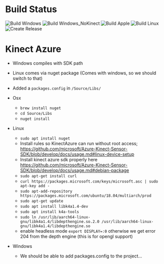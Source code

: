 Build Status
==========================
![Build Windows](https://github.com/NewChromantics/PopCameraDevice/workflows/Build%20Windows/badge.svg)
![Build Windows_NoKinect](https://github.com/NewChromantics/PopCameraDevice/workflows/Build%20Windows%20NoKinect/badge.svg)
![Build Apple](https://github.com/NewChromantics/PopCameraDevice/workflows/Build%20Apple/badge.svg)
![Build Linux](https://github.com/NewChromantics/PopH264/workflows/Build%20Linux/badge.svg)
![Create Release](https://github.com/NewChromantics/PopCameraDevice/workflows/Create%20Release/badge.svg)

Kinect Azure
============
- Windows compiles with SDK path
- Linux comes via nuget package (Comes with windows, so we should switch to that)
- Added a `packages.config` in `/Source/Libs/`
- Osx
	- `brew install nuget`
	- `cd Source/Libs`
	- `nuget install`
- Linux
	- `sudo apt install nuget`
	- Install rules so KinectAzure can run without root access; https://github.com/microsoft/Azure-Kinect-Sensor-SDK/blob/develop/docs/usage.md#linux-device-setup
	- Install kinect azure sdk properly here https://github.com/microsoft/Azure-Kinect-Sensor-SDK/blob/develop/docs/usage.md#debian-package
	- `sudo apt-get install curl`
	- `curl https://packages.microsoft.com/keys/microsoft.asc | sudo apt-key add -`
	- `sudo apt-add-repository https://packages.microsoft.com/ubuntu/18.04/multiarch/prod`
	- `sudo apt-get update`
	- `sudo apt install libk4a1.4-dev`
	- `sudo apt install k4a-tools`
	- `sudo ln /usr/lib/aarch64-linux-gnu/libk4a1.4/libdepthengine.so.2.0 /usr/lib/aarch64-linux-gnu/libk4a1.4/libdepthengine.so`
 	- enable headless mode `export DISPLAY=:0` otherwise we get error 204 from the depth engine (this is for opengl support)
 
- Windows
	- We should be able to add packages.config to the project...
